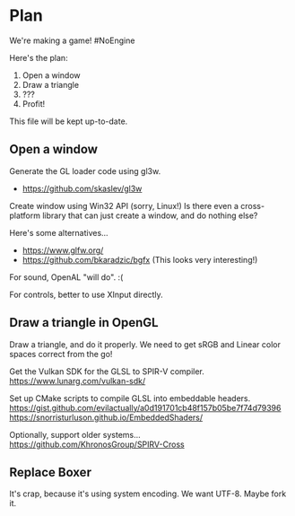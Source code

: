 # Plan

We're making a game! #NoEngine

Here's the plan:

1. Open a window
2. Draw a triangle
3. ???
4. Profit!

This file will be kept up-to-date.

## Open a window

Generate the GL loader code using gl3w.
- https://github.com/skaslev/gl3w

Create window using Win32 API (sorry, Linux!)
Is there even a cross-platform library that can just create a window, and do nothing else?

Here's some alternatives...
- https://www.glfw.org/
- https://github.com/bkaradzic/bgfx (This looks very interesting!)

For sound, OpenAL "will do". :(

For controls, better to use XInput directly.

## Draw a triangle in OpenGL

Draw a triangle, and do it properly. We need to get sRGB and Linear color spaces correct from the go!

Get the Vulkan SDK for the GLSL to SPIR-V compiler.
https://www.lunarg.com/vulkan-sdk/

Set up CMake scripts to compile GLSL into embeddable headers.
https://gist.github.com/evilactually/a0d191701cb48f157b05be7f74d79396
https://snorristurluson.github.io/EmbeddedShaders/

Optionally, support older systems...
https://github.com/KhronosGroup/SPIRV-Cross

## Replace Boxer

It's crap, because it's using system encoding. We want UTF-8.
Maybe fork it.
